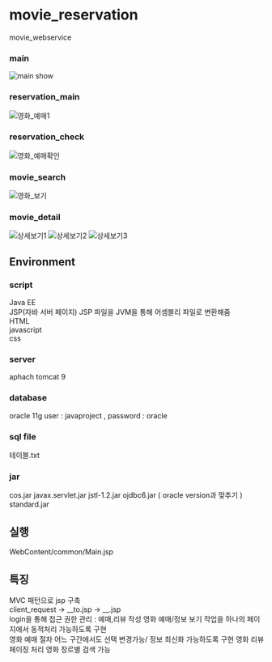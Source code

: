 # movie_reservation
movie_webservice
### main
![main show](https://user-images.githubusercontent.com/55948026/87554905-b38bfa00-c6ef-11ea-8600-a185b008a4ee.PNG)
### reservation_main
![영화_예매1](https://user-images.githubusercontent.com/55948026/87554913-b555bd80-c6ef-11ea-97ef-d55ead7655d1.PNG)
### reservation_check
![영화_예매확인](https://user-images.githubusercontent.com/55948026/87554914-b555bd80-c6ef-11ea-833f-ce3d66f99248.PNG)
### movie_search
![영화_보기](https://user-images.githubusercontent.com/55948026/87554915-b5ee5400-c6ef-11ea-8d8c-20f805e350a8.PNG)
### movie_detail
![상세보기1](https://user-images.githubusercontent.com/55948026/87554916-b686ea80-c6ef-11ea-90db-63f87becc4f7.PNG)
![상세보기2](https://user-images.githubusercontent.com/55948026/87554920-b71f8100-c6ef-11ea-9121-e754b65f48df.PNG)
![상세보기3](https://user-images.githubusercontent.com/55948026/87554922-b71f8100-c6ef-11ea-8014-1d0025f3ef10.PNG)

## Environment
### script   
  Java EE   
  JSP(자바 서버 페이지) JSP 파일을 JVM을 통해 어셈블리 파일로 변환해줌   
  HTML   
  javascript   
  css   
### server   
  aphach tomcat 9   
### database    
  oracle 11g
  user : javaproject , password : oracle
### sql file
  테이블.txt
### jar
cos.jar
javax.servlet.jar
jstl-1.2.jar
ojdbc6.jar ( oracle version과 맞추기 )
standard.jar

## 실행
WebContent/common/Main.jsp
## 특징
MVC 패턴으로 jsp 구축  
client_request -> __to.jsp -> __.jsp   
login을 통해 접근 권한 관리 : 예매,리뷰 작성
영화 예매/정보 보기 작업을 하나의 페이지에서 동적처리 가능하도록 구현  
영화 예매 절차 어느 구간에서도 선택 변경가능/ 정보 최신화 가능하도록 구현
영화 리뷰 페이징 처리
영화 장르별 검색 가능
